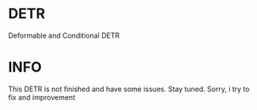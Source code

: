 # DETR
Deformable and Conditional DETR

# INFO
This DETR is not finished and have some issues. Stay tuned. Sorry, i try to fix and improvement
